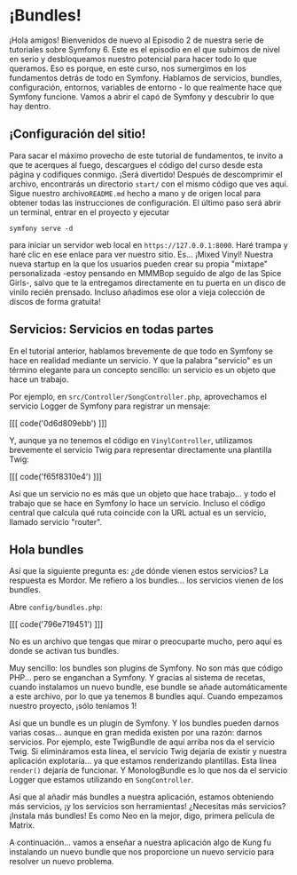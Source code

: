 # ¡Bundles!

¡Hola amigos! Bienvenidos de nuevo al Episodio 2 de nuestra serie de tutoriales sobre Symfony 6. Este es el episodio en el que subimos de nivel en serio y desbloqueamos nuestro potencial para hacer todo lo que queramos. Eso es porque, en este curso, nos sumergimos en los fundamentos detrás de todo en Symfony. Hablamos de servicios, bundles, configuración, entornos, variables de entorno - lo que realmente hace que Symfony funcione. Vamos a abrir el capó de Symfony y descubrir lo que hay dentro.

## ¡Configuración del sitio!

Para sacar el máximo provecho de este tutorial de fundamentos, te invito a que te acerques al fuego, descargues el código del curso desde esta página y codifiques conmigo. ¡Será divertido! Después de descomprimir el archivo, encontrarás un directorio `start/` con el mismo código que ves aquí. Sigue nuestro archivo`README.md` hecho a mano y de origen local para obtener todas las instrucciones de configuración. El último paso será abrir un terminal, entrar en el proyecto y ejecutar

```terminal
symfony serve -d
```

para iniciar un servidor web local en `https://127.0.0.1:8000`. Haré trampa y haré clic en ese enlace para ver nuestro sitio. Es... ¡Mixed Vinyl! Nuestra nueva startup en la que los usuarios pueden crear su propia "mixtape" personalizada -estoy pensando en MMMBop seguido de algo de las Spice Girls-, salvo que te la entregamos directamente en tu puerta en un disco de vinilo recién prensado. Incluso añadimos ese olor a vieja colección de discos de forma gratuita!

## Servicios: Servicios en todas partes

En el tutorial anterior, hablamos brevemente de que todo en Symfony se hace en realidad mediante un servicio. Y que la palabra "servicio" es un término elegante para un concepto sencillo: un servicio es un objeto que hace un trabajo.

Por ejemplo, en `src/Controller/SongController.php`, aprovechamos el servicio Logger de Symfony para registrar un mensaje:

[[[ code('0d6d809ebb') ]]]

Y, aunque ya no tenemos el código en `VinylController`, utilizamos brevemente el servicio Twig para representar directamente una plantilla Twig:

[[[ code('f65f8310e4') ]]]

Así que un servicio no es más que un objeto que hace trabajo... y todo el trabajo que se hace en Symfony lo hace un servicio. Incluso el código central que calcula qué ruta coincide con la URL actual es un servicio, llamado servicio "router".

## Hola bundles

Así que la siguiente pregunta es: ¿de dónde vienen estos servicios? La respuesta es Mordor. Me refiero a los bundles... los servicios vienen de los bundles.

Abre `config/bundles.php`:

[[[ code('796e719451') ]]]

No es un archivo que tengas que mirar o preocuparte mucho, pero aquí es donde se activan tus bundles.

Muy sencillo: los bundles son plugins de Symfony. No son más que código PHP... pero se enganchan a Symfony. Y gracias al sistema de recetas, cuando instalamos un nuevo bundle, ese bundle se añade automáticamente a este archivo, por lo que ya tenemos 8 bundles aquí. Cuando empezamos nuestro proyecto, ¡sólo teníamos 1!

Así que un bundle es un plugin de Symfony. Y los bundles pueden darnos varias cosas... aunque en gran medida existen por una razón: darnos servicios. Por ejemplo, este TwigBundle de aquí arriba nos da el servicio Twig. Si elimináramos esta línea, el servicio Twig dejaría de existir y nuestra aplicación explotaría... ya que estamos renderizando plantillas. Esta línea `render()` dejaría de funcionar. Y MonologBundle es lo que nos da el servicio Logger que estamos utilizando en `SongController`.

Así que al añadir más bundles a nuestra aplicación, estamos obteniendo más servicios, ¡y los servicios son herramientas! ¿Necesitas más servicios? ¡Instala más bundles! Es como Neo en la mejor, digo, primera película de Matrix.

A continuación... vamos a enseñar a nuestra aplicación algo de Kung fu instalando un nuevo bundle que nos proporcione un nuevo servicio para resolver un nuevo problema.
